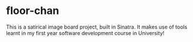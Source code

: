 # floor-chan
This is a satirical image board project, built in Sinatra. It makes use of tools learnt in my first year software development course in University!
